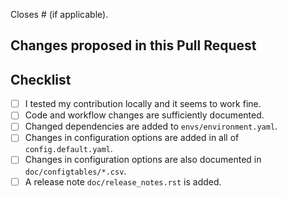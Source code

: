 Closes # (if applicable).

## Changes proposed in this Pull Request


## Checklist

- [ ] I tested my contribution locally and it seems to work fine.
- [ ] Code and workflow changes are sufficiently documented.
- [ ] Changed dependencies are added to `envs/environment.yaml`.
- [ ] Changes in configuration options are added in all of `config.default.yaml`.
- [ ] Changes in configuration options are also documented in `doc/configtables/*.csv`.
- [ ] A release note `doc/release_notes.rst` is added.
